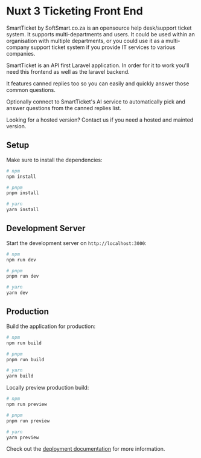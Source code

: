 # Nuxt 3 Ticketing Front End

SmartTicket by SoftSmart.co.za is an opensource help desk/support ticket system. It supports multi-departments and users. It could be used within an organisation with multiple departments, or you could use it as a multi-company support ticket system if you provide IT services to various companies.

SmartTicket is an API first Laravel application. In order for it to work you'll need this frontend as well as the laravel backend.

It features canned replies too so you can easily and quickly answer those common questions.

Optionally connect to SmartTicket's AI service to automatically pick and answer questions from the canned replies list.

Looking for a hosted version? Contact us if you need a hosted and mainted version.

## Setup

Make sure to install the dependencies:

```bash
# npm
npm install

# pnpm
pnpm install

# yarn
yarn install
```

## Development Server

Start the development server on `http://localhost:3000`:

```bash
# npm
npm run dev

# pnpm
pnpm run dev

# yarn
yarn dev
```

## Production

Build the application for production:

```bash
# npm
npm run build

# pnpm
pnpm run build

# yarn
yarn build
```

Locally preview production build:

```bash
# npm
npm run preview

# pnpm
pnpm run preview

# yarn
yarn preview
```

Check out the [deployment documentation](https://nuxt.com/docs/getting-started/deployment) for more information.
